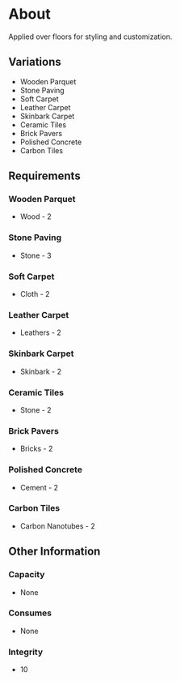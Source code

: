 
# About
Applied over floors for styling and customization.
## Variations
- Wooden Parquet
- Stone Paving
- Soft Carpet
- Leather Carpet
- Skinbark Carpet
- Ceramic Tiles
- Brick Pavers
- Polished Concrete
- Carbon Tiles
## Requirements
### Wooden Parquet
- Wood - 2
### Stone Paving
- Stone - 3
### Soft Carpet
- Cloth - 2
### Leather Carpet
- Leathers - 2
### Skinbark Carpet
- Skinbark - 2
### Ceramic Tiles
- Stone - 2
### Brick Pavers
- Bricks - 2
### Polished Concrete
- Cement - 2
### Carbon Tiles
- Carbon Nanotubes - 2
## Other Information
### Capacity
- None
### Consumes
- None
### Integrity
- 10
